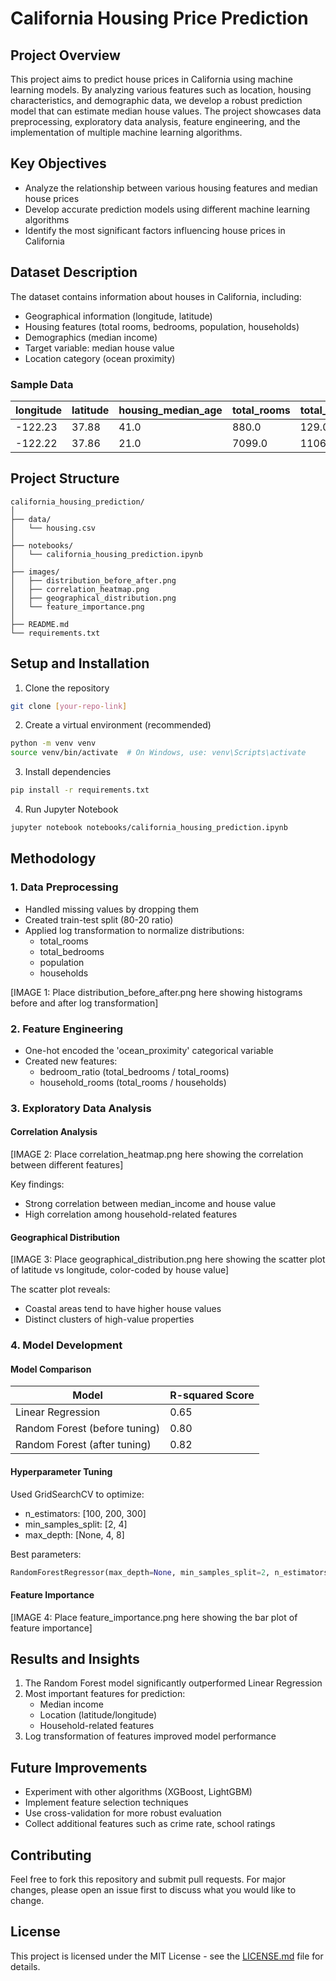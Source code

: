 # California Housing Price Prediction

## Project Overview

This project aims to predict house prices in California using machine learning models. By analyzing various features such as location, housing characteristics, and demographic data, we develop a robust prediction model that can estimate median house values. The project showcases data preprocessing, exploratory data analysis, feature engineering, and the implementation of multiple machine learning algorithms.

## Key Objectives

- Analyze the relationship between various housing features and median house prices
- Develop accurate prediction models using different machine learning algorithms
- Identify the most significant factors influencing house prices in California

## Dataset Description

The dataset contains information about houses in California, including:

- Geographical information (longitude, latitude)
- Housing features (total rooms, bedrooms, population, households)
- Demographics (median income)
- Target variable: median house value
- Location category (ocean proximity)

### Sample Data

| longitude | latitude | housing_median_age | total_rooms | total_bedrooms | population | households | median_income | median_house_value | ocean_proximity |
| --------- | -------- | ------------------ | ----------- | -------------- | ---------- | ---------- | ------------- | ------------------ | --------------- |
| -122.23   | 37.88    | 41.0               | 880.0       | 129.0          | 322.0      | 126.0      | 8.3252        | 452600.0           | NEAR BAY        |
| -122.22   | 37.86    | 21.0               | 7099.0      | 1106.0         | 2401.0     | 1138.0     | 8.3014        | 358500.0           | NEAR BAY        |

## Project Structure

```
california_housing_prediction/
│
├── data/
│   └── housing.csv
│
├── notebooks/
│   └── california_housing_prediction.ipynb
│
├── images/
│   ├── distribution_before_after.png
│   ├── correlation_heatmap.png
│   ├── geographical_distribution.png
│   └── feature_importance.png
│
├── README.md
└── requirements.txt
```

## Setup and Installation

1. Clone the repository

```bash
git clone [your-repo-link]
```

2. Create a virtual environment (recommended)

```bash
python -m venv venv
source venv/bin/activate  # On Windows, use: venv\Scripts\activate
```

3. Install dependencies

```bash
pip install -r requirements.txt
```

4. Run Jupyter Notebook

```bash
jupyter notebook notebooks/california_housing_prediction.ipynb
```

## Methodology

### 1. Data Preprocessing

- Handled missing values by dropping them
- Created train-test split (80-20 ratio)
- Applied log transformation to normalize distributions:
  - total_rooms
  - total_bedrooms
  - population
  - households

[IMAGE 1: Place distribution_before_after.png here showing histograms before and after log transformation]

### 2. Feature Engineering

- One-hot encoded the 'ocean_proximity' categorical variable
- Created new features:
  - bedroom_ratio (total_bedrooms / total_rooms)
  - household_rooms (total_rooms / households)

### 3. Exploratory Data Analysis

#### Correlation Analysis

[IMAGE 2: Place correlation_heatmap.png here showing the correlation between different features]

Key findings:

- Strong correlation between median_income and house value
- High correlation among household-related features

#### Geographical Distribution

[IMAGE 3: Place geographical_distribution.png here showing the scatter plot of latitude vs longitude, color-coded by house value]

The scatter plot reveals:

- Coastal areas tend to have higher house values
- Distinct clusters of high-value properties

### 4. Model Development

#### Model Comparison

| Model                         | R-squared Score |
| ----------------------------- | --------------- |
| Linear Regression             | 0.65            |
| Random Forest (before tuning) | 0.80            |
| Random Forest (after tuning)  | 0.82            |

#### Hyperparameter Tuning

Used GridSearchCV to optimize:

- n_estimators: [100, 200, 300]
- min_samples_split: [2, 4]
- max_depth: [None, 4, 8]

Best parameters:

```python
RandomForestRegressor(max_depth=None, min_samples_split=2, n_estimators=300)
```

#### Feature Importance

[IMAGE 4: Place feature_importance.png here showing the bar plot of feature importance]

## Results and Insights

1. The Random Forest model significantly outperformed Linear Regression
2. Most important features for prediction:
   - Median income
   - Location (latitude/longitude)
   - Household-related features
3. Log transformation of features improved model performance

## Future Improvements

- Experiment with other algorithms (XGBoost, LightGBM)
- Implement feature selection techniques
- Use cross-validation for more robust evaluation
- Collect additional features such as crime rate, school ratings

## Contributing

Feel free to fork this repository and submit pull requests. For major changes, please open an issue first to discuss what you would like to change.

## License

This project is licensed under the MIT License - see the [LICENSE.md](LICENSE.md) file for details.
